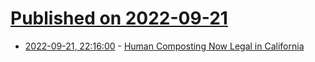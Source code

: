 # [Published on 2022-09-21](index.md)

* [2022-09-21, 22:16:00](https://soylentnews.org/article.pl?sid=22/09/20/1857233&from=rss) - [Human Composting Now Legal in California](https://soylentnews.org/article.pl?sid=22/09/20/1857233&from=rss)
